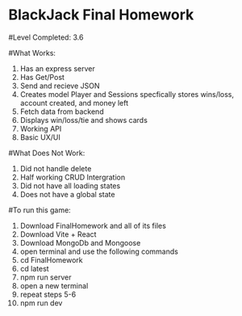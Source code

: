 # BlackJack Final Homework

#Level Completed: 3.6 

#What Works:
1. Has an express server
2. Has Get/Post
3. Send and recieve JSON
4. Creates model Player and Sessions specfically stores wins/loss, account created, and money left
5. Fetch data from backend
6. Displays win/loss/tie and shows cards
7. Working API
8. Basic UX/UI

#What Does Not Work:
1. Did not handle delete
2. Half working CRUD Intergration
3. Did not have all loading states
4. Does not have a global state

#To run this game:
1. Download FinalHomework and all of its files
2. Download Vite + React
3. Download MongoDb and Mongoose
4. open terminal and use the following commands
5. cd FinalHomework
6. cd latest
7. npm run server
8. open a new terminal
9. repeat steps 5-6
10. npm run dev


